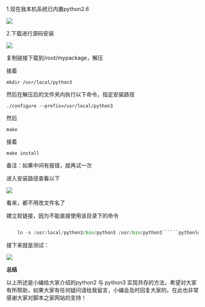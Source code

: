 1.现在我本机系统已内置python2.6

![](https://img.jbzj.com/file_images/article/201807/2018071215511645.png)

2.下载进行源码安装

![](https://img.jbzj.com/file_images/article/201807/2018071215511646.png)

复制链接下载到/root/mypackage，解压

接着

` mkdir /usr/local/python3 `

然后在解压后的文件夹内执行以下命令，指定安装路径

` ./configure --prefix=/usr/local/python3 `

然后

` make `

接着

` make install `

备注：如果中间有报错，就再试一次

进入安装路径查看以下

![](https://img.jbzj.com/file_images/article/201807/2018071215511647.png)

看来，都不用改文件名了

建立软链接，因为不能直接使用该目录下的命令

```python

    ln -s /usr/local/python3/bin/python3 /usr/bin/python3``````pythonln -s /usr/local/python3/bin/pip3 /usr/bin/pip3
```

接下来就是测试：

![](https://img.jbzj.com/file_images/article/201807/2018071215511648.png)

**总结**

以上所述是小编给大家介绍的python2 与 python3
实现共存的方法，希望对大家有所帮助，如果大家有任何疑问请给我留言，小编会及时回复大家的。在此也非常感谢大家对脚本之家网站的支持！  

